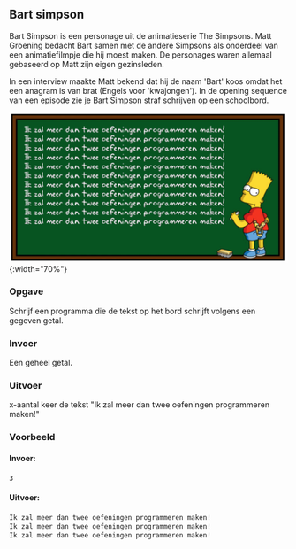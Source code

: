 ## Bart simpson

Bart Simpson is een personage uit de animatieserie The Simpsons. Matt Groening bedacht Bart samen met de andere Simpsons als onderdeel van een animatiefilmpje die hij moest maken. De personages waren allemaal gebaseerd op Matt zijn eigen gezinsleden.

In een interview maakte Matt bekend dat hij de naam 'Bart' koos omdat het een anagram is van brat (Engels voor 'kwajongen'). In de opening sequence van een episode zie je Bart Simpson straf schrijven op een schoolbord.


![Bartsimpson](media/bartsimpson.png "BartSimpson"){:width="70%"}

### Opgave

Schrijf een programma die de tekst op het bord schrijft volgens een gegeven getal.

### Invoer

Een geheel getal.

### Uitvoer

x-aantal keer de tekst "Ik zal meer dan twee oefeningen programmeren maken!"

### Voorbeeld

#### Invoer:

```
3
```

#### Uitvoer:

```
Ik zal meer dan twee oefeningen programmeren maken!
Ik zal meer dan twee oefeningen programmeren maken!
Ik zal meer dan twee oefeningen programmeren maken!

```
